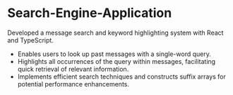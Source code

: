 # Search-Engine-Application
Developed a message search and keyword highlighting system with React and TypeScript.
- Enables users to look up past messages with a single-word query.
- Highlights all occurrences of the query within messages, facilitating quick retrieval of relevant information.
- Implements efficient search techniques and constructs suffix arrays for potential performance enhancements.
